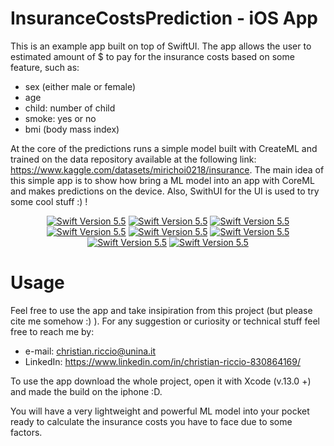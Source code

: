 # InsuranceCostsPrediction - iOS App 
This is an example app built on top of SwiftUI. 
The app allows the user to estimated amount of $ to pay for the insurance costs based on some feature, such as: 
- sex (either male or female)
- age 
- child: number of child 
- smoke: yes or no
- bmi (body mass index)

At the core of the predictions runs a simple model built with CreateML and trained on the data repository available at the following link: 
https://www.kaggle.com/datasets/mirichoi0218/insurance. 
The main idea of this simple app is to show how bring a ML model into an app with CoreML and makes predictions on the device. 
Also, SwithUI for the UI is used to try some cool stuff :) !


<p align="center">

<a href="#" alt="Swift Version">
        <img src="https://img.shields.io/static/v1?label=Core&message=ML&color=brightgreen&logo=swift" alt="Swift Version 5.5"></a>

<a href="#" alt="Swift Version">
        <img src="https://img.shields.io/static/v1?label=BDesigned for %20Version&message=IPhone&color=brightgreen&logo=swift" alt="Swift Version 5.5"></a>
        
<a href="#" alt="Swift Version">
        <img src="https://img.shields.io/static/v1?label=Built for %20Version&message=iOS15&color=brightgreen&logo=swift" alt="Swift Version 5.5"></a>

<a href="#" alt="Swift Version">
        <img src="https://img.shields.io/static/v1?label=Swift%20Version&message=5.5&color=brightgreen&logo=swift" alt="Swift Version 5.5"></a>
        
<a href="#" alt="Swift Version">
        <img src="https://img.shields.io/static/v1?label=Xcode%20Version&message=13.0+&color=brightgreen&logo=swift" alt="Swift Version 5.5"></a>
        
<a href="#" alt="Swift Version">
        <img src="https://img.shields.io/static/v1?label=Framework%20Version&message=CreateML&color=brightgreen&logo=swift" alt="Swift Version 5.5"></a>

<a href="#" alt="Swift Version">
        <img src="https://img.shields.io/static/v1?label=Framework%20Version&message=CoreML&color=brightgreen&logo=swift" alt="Swift Version 5.5"></a>
        
<a href="#" alt="Swift Version">
        <img src="https://img.shields.io/static/v1?label=Framework%20Version&message=SwiftUI&color=brightgreen&logo=swift" alt="Swift Version 5.5"></a>
        
     
</p> 


# Usage
Feel free to use the app and take insipiration from this project (but please cite me somehow :) ). For any suggestion or curiosity or technical stuff feel free to reach me by: 

- e-mail: christian.riccio@unina.it
- LinkedIn: https://www.linkedin.com/in/christian-riccio-830864169/

To use the app download the whole project, open it with Xcode (v.13.0 +) and made the build on the iphone :D.

You will have a very lightweight and powerful ML model into your pocket ready to calculate the insurance costs you have to face due to some factors.
